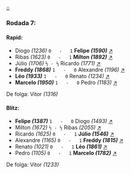 [⌂](https://grupo-de-xadrez.github.io/)

### Rodada 7:

#### Rapid:

* Diogo *(1236)* `0   -   1` **Felipe *(1590)*** [↗](https://www.lichess.org/AW1ob8qv) 
* Ribas *(1623)* `0   -   1` **Milton *(1892)*** [↗](https://www.lichess.org/4PHI8qN4) 
* Júlio *(1706)* `½ - ½` Ricardo *(1771)* [↗](https://www.lichess.org/Tflx76ez) 
* **Freddy *(1868)*** `1   -   0` Alexandre *(1196)* [↗](https://www.lichess.org/c4RUGpPR) 
* **Léo *(1933)*** `1   -   0` Renato *(1234)* [↗](https://www.lichess.org/qlgtkmyW) 
* **Marcelo *(1950)*** `1   -   0` Pedro *(1183)* [↗](https://www.lichess.org/mvtmGlJJ) 

De folga: Vitor *(1316)*

#### Blitz:

* **Felipe *(1387)*** `1   -   0` Diogo *(1493)* [↗](https://www.lichess.org/K27unGrd) 
* Milton *(1672)* `½ - ½` Ribas *(2055)* [↗](https://www.lichess.org/JY2PY2di) 
* Ricardo *(1625)* `0   -   1` **Júlio *(1546)*** [↗](https://www.lichess.org/m0SZj8Sq) 
* Alexandre *(1165)* `0   -   1` **Freddy *(1815)*** [↗](https://www.lichess.org/BU6Y8gxM) 
* Renato *(1021)* `0   -   1` **Léo *(1861)*** [↗](https://www.lichess.org/Zuj9WuHM) 
* Pedro *(1105)* `0   -   1` **Marcelo *(1782)*** [↗](https://www.lichess.org/LkJD4S6R) 

De folga: Vitor *(1233)*

